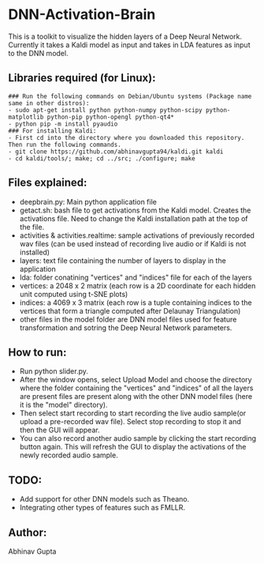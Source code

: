 # DNN-Activation-Brain

This is a toolkit to visualize the hidden layers of a Deep Neural Network. Currently it takes a Kaldi model as input and takes in LDA features as input to the DNN model.

## Libraries required (for Linux):
	### Run the following commands on Debian/Ubuntu systems (Package name same in other distros):
	- sudo apt-get install python python-numpy python-scipy python-matplotlib python-pip python-opengl python-qt4*
	- python pip -m install pyaudio
	### For installing Kaldi:
	- First cd into the directory where you downloaded this repository. Then run the following commands.
	- git clone https://github.com/abhinavgupta94/kaldi.git kaldi
	- cd kaldi/tools/; make; cd ../src; ./configure; make

## Files explained:
- deepbrain.py: Main python application file
- getact.sh: bash file to get activations from the Kaldi model. Creates the activations file. Need to change the Kaldi installation path at the top of the file.
- activities & activities.realtime: sample activations of previously recorded wav files (can be used instead of recording live audio or if Kaldi is not installed)
- layers: text file containing the number of layers to display in the application
- lda: folder conatining "vertices" and "indices" file for each of the layers
- vertices: a 2048 x 2 matrix (each row is a 2D coordinate for each hidden unit computed using t-SNE plots)
- indices: a 4069 x 3 matrix (each row is a tuple containing indices to the vertices that form a triangle computed after Delaunay Triangulation)
- other files in the model folder are DNN model files used for feature transformation and sotring the Deep Neural Network parameters.

## How to run:
- Run python slider.py.
- After the window opens, select Upload Model and choose the directory where the folder containing the "vertices" and "indices" of all the layers are present files are present along with the other DNN model files (here it is the "model" directory). 
- Then select start recording to start recording the live audio sample(or upload a pre-recorded wav file). Select stop recording to stop it and then the GUI will appear.
- You can also record another audio sample by clicking the start recording button again. This will refresh the GUI to display the activations of the newly recorded audio sample.

## TODO:
- Add support for other DNN models such as Theano.
- Integrating other types of features such as FMLLR.

## Author:
Abhinav Gupta